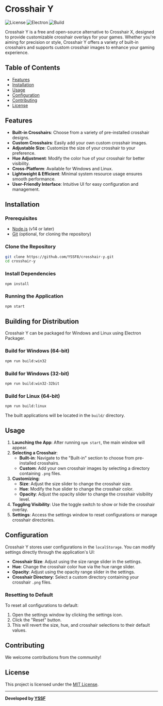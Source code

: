 # Crosshair Y

![License](https://img.shields.io/badge/license-MIT-green)
![Electron](https://img.shields.io/badge/Electron-v33.2.1-blue)
![Build](https://img.shields.io/badge/build-passing-brightgreen)

Crosshair Y is a free and open-source alternative to Crosshair X, designed to provide customizable crosshair overlays for your games. Whether you're aiming for precision or style, Crosshair Y offers a variety of built-in crosshairs and supports custom crosshair images to enhance your gaming experience.

## Table of Contents

- [Features](#features)
- [Installation](#installation)
- [Usage](#usage)
- [Configuration](#configuration)
- [Contributing](#contributing)
- [License](#license)

## Features

- **Built-in Crosshairs**: Choose from a variety of pre-installed crosshair designs.
- **Custom Crosshairs**: Easily add your own custom crosshair images.
- **Adjustable Size**: Customize the size of your crosshair to your preference.
- **Hue Adjustment**: Modify the color hue of your crosshair for better visibility.
- **Cross-Platform**: Available for Windows and Linux.
- **Lightweight & Efficient**: Minimal system resource usage ensures smooth performance.
- **User-Friendly Interface**: Intuitive UI for easy configuration and management.

## Installation

### Prerequisites

- [Node.js](https://nodejs.org/) (v14 or later)
- [Git](https://git-scm.com/) (optional, for cloning the repository)

### Clone the Repository

```bash
git clone https://github.com/YSSF8/crosshair-y.git
cd crosshair-y
```

### Install Dependencies

```bash
npm install
```

### Running the Application

```bash
npm start
```

## Building for Distribution

Crosshair Y can be packaged for Windows and Linux using Electron Packager.

### Build for Windows (64-bit)

```bash
npm run build:win32
```

### Build for Windows (32-bit)

```bash
npm run build:win32-32bit
```

### Build for Linux (64-bit)

```bash
npm run build:linux
```

The built applications will be located in the `build/` directory.

## Usage

1. **Launching the App**: After running `npm start`, the main window will appear.
2. **Selecting a Crosshair**:
   - **Built-in**: Navigate to the "Built-in" section to choose from pre-installed crosshairs.
   - **Custom**: Add your own crosshair images by selecting a directory containing `.png` files.
3. **Customizing**:
   - **Size**: Adjust the size slider to change the crosshair size.
   - **Hue**: Modify the hue slider to change the crosshair color.
   - **Opacity**: Adjust the opacity slider to change the crosshair visibility level.
4. **Toggling Visibility**: Use the toggle switch to show or hide the crosshair overlay.
5. **Settings**: Access the settings window to reset configurations or manage crosshair directories.

## Configuration

Crosshair Y stores user configurations in the `localStorage`. You can modify settings directly through the application's UI:

- **Crosshair Size**: Adjust using the size range slider in the settings.
- **Hue**: Change the crosshair color hue via the hue range slider.
- **Opacity**: Adjust using the opacity range slider in the settings.
- **Crosshair Directory**: Select a custom directory containing your crosshair `.png` files.

### Resetting to Default

To reset all configurations to default:

1. Open the settings window by clicking the settings icon.
2. Click the "Reset" button.
3. This will revert the size, hue, and crosshair selections to their default values.

## Contributing

We welcome contributions from the community!

## License

This project is licensed under the [MIT License](LICENSE).

---

**Developed by [YSSF](https://github.com/YSSF8)**